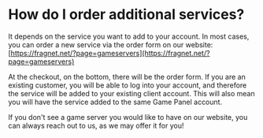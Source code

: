 # How do I order additional services?

It depends on the service you want to add to your account.
In most cases, you can order a new service via the order form on our website: [https://fragnet.net/?page=gameservers](https://fragnet.net/?page=gameservers)

At the checkout, on the bottom, there will be the order form. If you are an existing customer, you will be able to log into your account, and therefore the service will be added to your existing client account. 
This will also mean you will have the service added to the same Game Panel account.

If you don't see a game server you would like to have on our website, you can always reach out to us, as we may offer it for you!